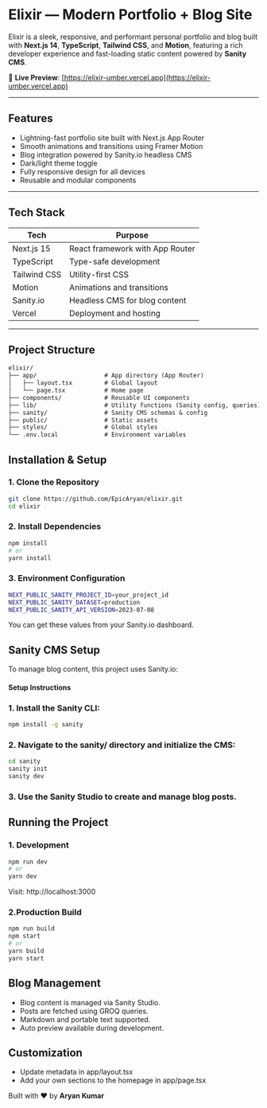 # Elixir — Modern Portfolio + Blog Site

Elixir is a sleek, responsive, and performant personal portfolio and blog built with **Next.js 14**, **TypeScript**, **Tailwind CSS**, and **Motion**, featuring a rich developer experience and fast-loading static content powered by **Sanity CMS**.

🔗 **Live Preview**: [https://elixir-umber.vercel.app](https://elixir-umber.vercel.app)

---

##  Features

-  Lightning-fast portfolio site built with Next.js App Router
-  Smooth animations and transitions using Framer Motion
-  Blog integration powered by Sanity.io headless CMS
-  Dark/light theme toggle
-  Fully responsive design for all devices
-  Reusable and modular components

---

## Tech Stack

| Tech          | Purpose                               |
|---------------|----------------------------------------|
| Next.js 15    | React framework with App Router        |
| TypeScript    | Type-safe development                  |
| Tailwind CSS  | Utility-first CSS                      |
| Motion        | Animations and transitions             |
| Sanity.io     | Headless CMS for blog content          |
| Vercel        | Deployment and hosting                 |

---

## Project Structure

```txt
elixir/
├── app/                   # App directory (App Router)
│   ├── layout.tsx         # Global layout
│   └── page.tsx           # Home page
├── components/            # Reusable UI components
├── lib/                   # Utility functions (Sanity config, queries)
├── sanity/                # Sanity CMS schemas & config
├── public/                # Static assets
├── styles/                # Global styles
└── .env.local             # Environment variables
```

## Installation & Setup

### 1. Clone the Repository

```bash
git clone https://github.com/EpicAryan/elixir.git
cd elixir
```

### 2. Install Dependencies

```bash
npm install
# or
yarn install
```

### 3. Environment Configuration

```bash
NEXT_PUBLIC_SANITY_PROJECT_ID=your_project_id
NEXT_PUBLIC_SANITY_DATASET=production
NEXT_PUBLIC_SANITY_API_VERSION=2023-07-08
```
You can get these values from your Sanity.io dashboard.

## Sanity CMS Setup
To manage blog content, this project uses Sanity.io:

#### Setup Instructions

### 1. Install the Sanity CLI:

```bash
npm install -g sanity
```

### 2. Navigate to the sanity/ directory and initialize the CMS:

```bash
cd sanity
sanity init
sanity dev
```

### 3. Use the Sanity Studio to create and manage blog posts.

## Running the Project

### 1. Development

```bash
npm run dev
# or
yarn dev
```

Visit: http://localhost:3000

### 2.Production Build

```bash
npm run build
npm start
# or
yarn build
yarn start
```

## Blog Management
- Blog content is managed via Sanity Studio.
- Posts are fetched using GROQ queries.
- Markdown and portable text supported.
- Auto preview available during development.

## Customization
- Update metadata in app/layout.tsx
- Add your own sections to the homepage in app/page.tsx


Built with ❤️ by **Aryan Kumar**
